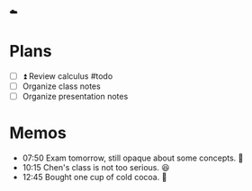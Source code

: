 ☁️

# Plans

- [ ] ⏫ Review calculus #todo 
- [ ] Organize class notes
- [ ] Organize presentation notes 

# Memos

- 07:50 Exam tomorrow, still opaque about some concepts. 💩
- 10:15 Chen's class is not too serious. 😆
- 12:45 Bought one cup of cold cocoa. 🙂 